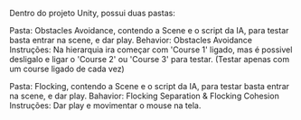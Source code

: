 Dentro do projeto Unity, possui duas pastas:

Pasta: Obstacles Avoidance, contendo a Scene e o script da IA, para testar basta entrar na scene, e dar play.
Behavior: Obstacles Avoidance 
Instruções: Na hierarquia ira começar com 'Course 1' ligado, mas é possivel desligalo e ligar o 'Course 2' ou 'Course 3' para testar. (Testar apenas com um course ligado de cada vez)

Pasta: Flocking, contendo a Scene e o script da IA, para testar basta entrar na scene, e dar play.
Bahavior: Flocking Separation & Flocking Cohesion
Instruções: Dar play e movimentar o mouse na tela. 
